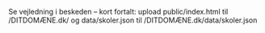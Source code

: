 Se vejledning i beskeden – kort fortalt: upload public/index.html til /DITDOMÆNE.dk/ og data/skoler.json til /DITDOMÆNE.dk/data/skoler.json
